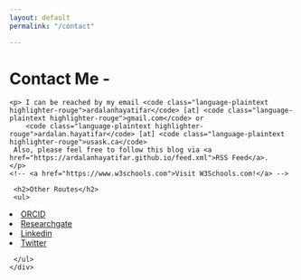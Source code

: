 ```yaml
---
layout: default
permalink: "/contact"

---
```

<head>
       <!-- Global site tag (gtag.js) - Google Analytics -->
<script async src="https://www.googletagmanager.com/gtag/js?id=G-DB1B8K61SV"></script>
<script>
  window.dataLayer = window.dataLayer || [];
  function gtag(){dataLayer.push(arguments);}
  gtag('js', new Date());

  gtag('config', 'G-DB1B8K61SV');
</script>
</head>

<div class="col-md-10">

# Contact Me -
    <p> I can be reached by my email <code class="language-plaintext highlighter-rouge">ardalanhayatifar</code> [at] <code class="language-plaintext highlighter-rouge">gmail.com</code> or
        <code class="language-plaintext highlighter-rouge">ardalan.hayatifar</code> [at] <code class="language-plaintext highlighter-rouge">usask.ca</code>
     Also, please feel free to follow this blog via <a href="https://ardalanhayatifar.github.io/feed.xml">RSS Feed</a>.  
    </p>
    <!-- <a href="https://www.w3schools.com">Visit W3Schools.com!</a> -->

     <h2>Other Routes</h2>
     <ul>
<li> <a href="https://orcid.org/0000-0002-7884-6917">ORCID</a> </li>
<li> <a href="https://www.researchgate.net/profile/Ardalan_Hayatifar">Researchgate</a> </li>
<li> <a href="https://www.linkedin.com/in/ardalanhf/">Linkedin</a> </li>
<li> <a href="https://twitter.com/Ardalanhfar">Twitter</a> </li>






     </ul>
    </div>
   
